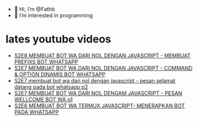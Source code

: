 - 👋 Hi, I’m @Fathb
- 👀 I’m interested in programming

# lates youtube videos
<!-- YOUTUBE:START -->
- [S2E8 MEMBUAT BOT WA DARI NOL DENGAN JAVASCRIPT - MEMBUAT PREFIXS BOT WHATSAPP](https://www.youtube.com/watch?v=w2Jfwr5pCtM)
- [S2E7 MEMBUAT BOT WA DARI NOL DENGAN JAVASCRIPT - COMMAND &amp; OPTION DINAMIS BOT WHATSAPP](https://www.youtube.com/watch?v=ESswiUqRG6c)
- [S2E7 membuat bot wa dari nol dengan javascript - pesan selamat datang pada bot whatsapp p2](https://www.youtube.com/watch?v=BA3K-gNQwLo)
- [S2E7 MEMBUAT BOT WA DARI NOL DENGAM JAVASCRIPT - PESAN WELLCOME BOT WA p1](https://www.youtube.com/watch?v=K8bdtHnK7Xc)
- [S2E6 MEMBUAT BOT WA TERMUX JAVASCRIPT- MENERAPKAN BOT PADA WHATSAPP](https://www.youtube.com/watch?v=rzPeSIrUCtk)
<!-- YOUTUBE:END -->

<!---
Fathb/Fathb is a ✨ special ✨ repository because its `README.md` (this file) appears on your GitHub profile.
You can click the Preview link to take a look at your changes.
--->
